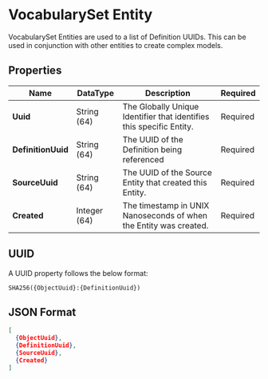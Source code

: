 # VocabularySet Entity

VocabularySet Entities are used to a list of Definition UUIDs. This can be used in conjunction with other entities to create complex models.


## Properties
<table style="width: 100%;">
    <thead>
        <tr>
            <th>Name</th>
            <th>DataType</th>
            <th>Description</th>
            <th>Required</th>
        </tr>
    </thead>
    <tbody>
        <tr>
            <td><b>Uuid</b></td>
            <td>String (64)</td>
            <td>The Globally Unique Identifier that identifies this specific Entity.</td>
            <td>Required</td>
        </tr>
        <tr>
            <td><b>DefinitionUuid</b></td>
            <td>String (64)</td>
            <td>The UUID of the Definition being referenced</td>
            <td>Required</td>
        </tr>
        <tr>
            <td><b>SourceUuid</b></td>
            <td>String (64)</td>
            <td>The UUID of the Source Entity that created this Entity.</td>
            <td>Required</td>
        </tr>
        <tr>
            <td><b>Created</b></td>
            <td>Integer (64)</td>
            <td>The timestamp in UNIX Nanoseconds of when the Entity was created.</td>
            <td>Required</td>
        </tr>
    </tbody>
</table>

## UUID
A UUID property follows the below format:
```
SHA256({ObjectUuid}:{DefinitionUuid})
```

## JSON Format
```json
[
  {ObjectUuid},
  {DefinitionUuid},
  {SourceUuid},
  {Created}
]
```
